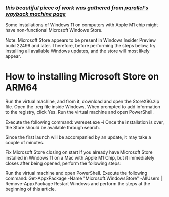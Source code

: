### *this beautiful piece of work was gathered from [parallel's wayback machine page](https://web.archive.org/web/20211128085342/https://kb.parallels.com/en/128520)*

Some installations of Windows 11 on computers with Apple M1 chip might have non-functional Microsoft Windows Store.

Note: Microsoft Store appears to be present in Windows Insider Preview build 22499 and later. Therefore, before performing the steps below, try installing all available Windows updates, and the store will most likely appear.

# How to installing Microsoft Store on ARM64
Run the virtual machine, and from it, download and open the StoreX86.zip file. Open the .reg file inside Windows.
When prompted to add information to the registry, click Yes.
Run the virtual machine and open PowerShell.

Execute the following command:
wsreset.exe -i 
Once the installation is over, the Store should be available through search.


Since the first launch will be accompanied by an update, it may take a couple of minutes.


Fix Microsoft Store closing on start
If you already have Microsoft Store installed in Windows 11 on a Mac with Apple M1 Chip, but it immediately closes after being opened, perform the following steps:

Run the virtual machine and open PowerShell.
Execute the following command:
Get-AppxPackage -Name "Microsoft.WindowsStore" -AllUsers | Remove-AppxPackage
Restart Windows and perform the steps at the beginning of this article.
